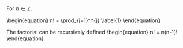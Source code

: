 For $n \in \mathbb{Z}$,

\begin{equation}
n! = \prod_{j=1}^n{j} \label{1}
\end{equation}

The factorial can be recursively defined
\begin{equation}
n! = n(n-1)!
\end{equation}